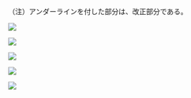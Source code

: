 （注）アンダーラインを付した部分は、改正部分である。

![](https://www.nta.go.jp/tmp/ac252d1f-710d-4163-b37e-5afb2a5f2517/images/4021eb935cdd67db426420b8f052c1b45771f4ce1442428eb692ccde4b868867.jpg)

![](https://www.nta.go.jp/tmp/ac252d1f-710d-4163-b37e-5afb2a5f2517/images/4c8e5fc830f58de4b6c9dedc4c38e2742c5a5c51ef75c19750f8b579327345f1.jpg)

![](https://www.nta.go.jp/tmp/ac252d1f-710d-4163-b37e-5afb2a5f2517/images/e5ed76f36ed0010fe0a117392832aab1c3db4924da6a0fc4dba74cfecb6dd13a.jpg)

![](https://www.nta.go.jp/tmp/ac252d1f-710d-4163-b37e-5afb2a5f2517/images/4f3fa8135f0b690af3eda3c62324d9bd9c5c71e8556f1ed92811d7eec3907a49.jpg)

![](https://www.nta.go.jp/tmp/ac252d1f-710d-4163-b37e-5afb2a5f2517/images/2b20a4809e7790cf46a3974a5c3cee04d2886147a34570c49e1268be3282379d.jpg)